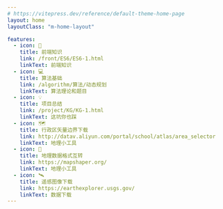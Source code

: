 ```yaml
---
# https://vitepress.dev/reference/default-theme-home-page
layout: home
layoutClass: "m-home-layout"

features:
  - icon: 📖
    title: 前端知识
    link: /front/ES6/ES6-1.html
    linkText: 前端知识
  - icon: 💻
    title: 算法基础
    link: /algorithm/算法/动态规划
    linkText: 算法理论和题目
  - icon: 💡
    title: 项目总结
    link: /project/KG/KG-1.html
    linkText: 这坑你也踩
  - icon: 🗺️
    title: 行政区矢量边界下载
    link: http://datav.aliyun.com/portal/school/atlas/area_selector
    linkText: 地理小工具
  - icon: 🔣
    title: 地理数据格式互转
    link: https://mapshaper.org/
    linkText: 地理小工具
  - icon: 🛰️
    title: 遥感图像下载
    link: https://earthexplorer.usgs.gov/
    linkText: 数据下载
---
```


<!-- @format -->
